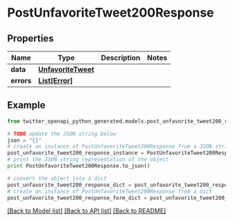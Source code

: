 # PostUnfavoriteTweet200Response


## Properties

Name | Type | Description | Notes
------------ | ------------- | ------------- | -------------
**data** | [**UnfavoriteTweet**](UnfavoriteTweet.md) |  | 
**errors** | [**List[Error]**](Error.md) |  | 

## Example

```python
from twitter_openapi_python_generated.models.post_unfavorite_tweet200_response import PostUnfavoriteTweet200Response

# TODO update the JSON string below
json = "{}"
# create an instance of PostUnfavoriteTweet200Response from a JSON string
post_unfavorite_tweet200_response_instance = PostUnfavoriteTweet200Response.from_json(json)
# print the JSON string representation of the object
print PostUnfavoriteTweet200Response.to_json()

# convert the object into a dict
post_unfavorite_tweet200_response_dict = post_unfavorite_tweet200_response_instance.to_dict()
# create an instance of PostUnfavoriteTweet200Response from a dict
post_unfavorite_tweet200_response_form_dict = post_unfavorite_tweet200_response.from_dict(post_unfavorite_tweet200_response_dict)
```
[[Back to Model list]](../README.md#documentation-for-models) [[Back to API list]](../README.md#documentation-for-api-endpoints) [[Back to README]](../README.md)


